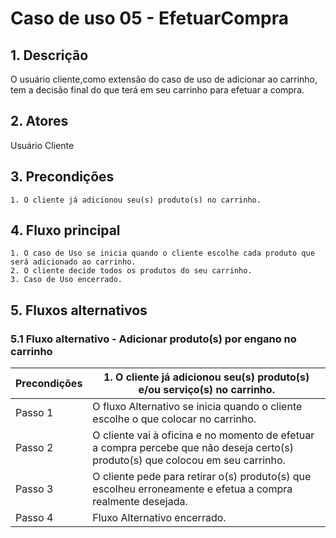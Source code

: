 # Caso de uso 05 - EfetuarCompra

## 1. Descrição
O usuário cliente,como extensão do caso de uso de adicionar ao carrinho, tem a decisão final do que terá em seu carrinho para efetuar a compra.
## 2. Atores
Usuário Cliente
## 3. Precondições


	1. O cliente já adicionou seu(s) produto(s) no carrinho.
 
## 4. Fluxo principal

    1. O caso de Uso se inicia quando o cliente escolhe cada produto que será adicionado ao carrinho.
    2. O cliente decide todos os produtos do seu carrinho.
    3. Caso de Uso encerrado.

## 5. Fluxos alternativos

### 5.1 Fluxo alternativo - Adicionar produto(s) por engano no carrinho

| **Precondições**  | 1. O cliente já adicionou seu(s) produto(s) e/ou serviço(s) no carrinho. |
| --- | --- |
| Passo 1  | O fluxo Alternativo se inicia quando o cliente escolhe o que colocar no carrinho. |
| Passo 2  | O cliente vai à oficina e no momento de efetuar a compra percebe que não deseja certo(s) produto(s) que colocou em seu carrinho. |
| Passo 3  | O cliente pede para retirar o(s) produto(s) que escolheu erroneamente e efetua a compra realmente desejada. |
| Passo 4  | Fluxo Alternativo encerrado. |
